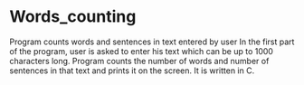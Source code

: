 # Words_counting
Program counts words and sentences in text entered by user
In the first part of the program, user is asked to enter his text which can be up to 1000 characters long. Program counts the number of words and number of sentences in that text and prints it on the screen. It is written in C.
